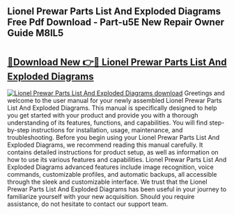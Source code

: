 ## Lionel Prewar Parts List And Exploded Diagrams Free Pdf Download - Part-u5E New Repair Owner Guide M8lL5

# <h2><a href="http://dftvrtj.blite.top/?on=Lionel+Prewar+Parts+List+And+Exploded+Diagrams">🔗Download New 👉🔴 Lionel Prewar Parts List And Exploded Diagrams</a></h2>

[![Lionel Prewar Parts List And Exploded Diagrams download](https://i.imgur.com/lujVjoI.png)](http://dftvrtj.blite.top/?on=Lionel+Prewar+Parts+List+And+Exploded+Diagrams)
Greetings and welcome to the user manual for your newly assembled Lionel Prewar Parts List And Exploded Diagrams. This manual is specifically designed to help you get started with your product and provide you with a thorough understanding of its features, functions, and capabilities. You will find step-by-step instructions for installation, usage, maintenance, and troubleshooting. Before you begin using your Lionel Prewar Parts List And Exploded Diagrams, we recommend reading this manual carefully. It contains detailed instructions for product setup, as well as information on how to use its various features and capabilities. Lionel Prewar Parts List And Exploded Diagrams advanced features include image recognition, voice commands, customizable profiles, and automatic backups, all accessible through the sleek and customizable interface. We trust that the Lionel Prewar Parts List And Exploded Diagrams has been useful in your journey to familiarize yourself with your new acquisition. Should you require assistance, do not hesitate to contact our support team.
